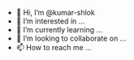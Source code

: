 - 👋 Hi, I’m @kumar-shlok
- 👀 I’m interested in ...
- 🌱 I’m currently learning ...
- 💞️ I’m looking to collaborate on ...
- 📫 How to reach me ...

<!---
kumar-shlok/kumar-shlok is a ✨ special ✨ repository because its `README.md` (this file) appears on your GitHub profile.
You can click the Preview link to take a look at your changes.
--->
